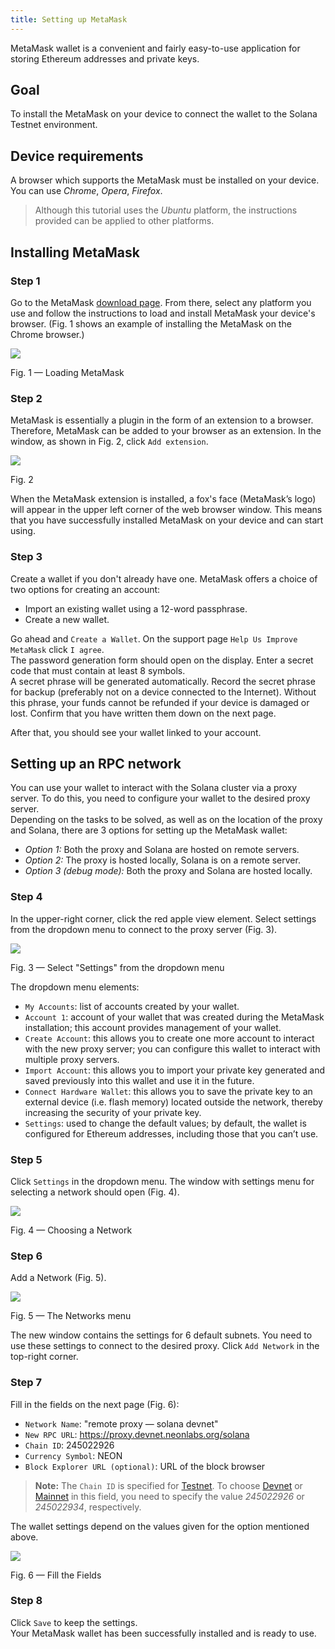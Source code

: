 ```yaml
---
title: Setting up MetaMask
---
```


MetaMask wallet is a convenient and fairly easy-to-use application for storing Ethereum addresses and private keys.

## Goal

To install the MetaMask on your device to connect the wallet to the Solana Testnet environment.  

## Device requirements

A browser which supports the MetaMask must be installed on your device. You can use *Chrome*, *Opera*, *Firefox*.  

> Although this tutorial uses the *Ubuntu* platform, the instructions provided can be applied to other platforms.  

## Installing MetaMask

### Step 1
Go to the MetaMask [download page](https://metamask.io/download.html). From there, select any platform you use and follow the instructions to load and install MetaMask your device's browser. (Fig. 1 shows an example of installing the MetaMask on the Chrome browser.)  

<div class='neon-img-box-600' style={{textAlign: 'center'}}>

![](img/metamask-1.png)

Fig. 1 — Loading MetaMask

</div>

### Step 2
MetaMask is essentially a plugin in the form of an extension to a browser. Therefore, MetaMask can be added to your browser as an extension. In the window, as shown in Fig. 2, click `Add extension`.  

<div class='neon-img-width-300' style={{textAlign: 'center'}}>

![](img/metamask-2.png)

Fig. 2

</div>

When the MetaMask extension is installed, a fox's face (MetaMask’s logo) will appear in the upper left corner of the web browser window. This means that you have successfully installed MetaMask on your device and can start using.

### Step 3
Create a wallet if you don't already have one. MetaMask offers a choice of two options for creating an account:  
* Import an existing wallet using a 12-word passphrase.
* Create a new wallet.

Go ahead and `Create a Wallet`. On the support page `Help Us Improve MetaMask` click `I agree`.  
The password generation form should open on the display. Enter a secret code that must contain at least 8 symbols.  
A secret phrase will be generated automatically. Record the secret phrase for backup (preferably not on a device connected to the Internet). Without this phrase, your funds cannot be refunded if your device is damaged or lost. Confirm that you have written them down on the next page.  

After that, you should see your wallet linked to your account.

## Setting up an RPC network

You can use your wallet to interact with the Solana cluster via a proxy server. To do this, you need to configure your wallet to the desired proxy server.  
Depending on the tasks to be solved, as well as on the location of the proxy and Solana, there are 3 options for setting up the MetaMask wallet:  

  * *Option 1:* Both the proxy and Solana are hosted on remote servers.
  * *Option 2:* The proxy is hosted locally, Solana is on a remote server.
  * *Option 3 (debug mode):* Both the proxy and Solana are hosted locally.

### Step 4
In the upper-right corner, click the red apple view element. Select settings from the dropdown menu to connect to the proxy server (Fig. 3).  

<div class='neon-img-box-600' style={{textAlign: 'center'}}>

![](img/metamask-3.png)

Fig. 3 — Select "Settings" from the dropdown menu

</div>


The dropdown menu elements:
* `My Accounts`: list of accounts created by your wallet.
* `Account 1`: account of your wallet that was created during the MetaMask installation; this account provides management of your wallet.
* `Create Account`: this allows you to create one more account to interact with the new proxy server; you can configure this wallet to interact with multiple proxy servers.
* `Import Account`: this allows you to import your private key generated and saved previously into this wallet and use it in the future.
* `Connect Hardware Wallet`: this allows you to save the private key to an external device (i.e. flash memory) located outside the network, thereby increasing the security of your private key.
* `Settings`: used to change the default values; by default, the wallet is configured for Ethereum addresses, including those that you can’t use.

### Step 5
Click `Settings` in the dropdown menu. The window with settings menu for selecting a network should open (Fig. 4).  

<div class='neon-img-box-600' style={{textAlign: 'center'}}>

![](img/metamask-4.png)

Fig. 4 — Choosing a Network

</div>

### Step 6
Add a Network (Fig. 5).  

<div class='neon-img-box-600' style={{textAlign: 'center'}}>

![](img/metamask-5.png)

Fig. 5 — The Networks menu

</div>

The new window contains the settings for 6 default subnets. You need to use these settings to connect to the desired proxy. Click `Add Network` in the top-right corner.  

### Step 7
Fill in the fields on the next page (Fig. 6):  
* `Network Name`: "remote proxy — solana devnet"
* `New RPC URL`: https://proxy.devnet.neonlabs.org/solana
* `Chain ID`: 245022926
* `Currency Symbol`: NEON
* `Block Explorer URL (optional)`: URL of the block browser

> **Note:** The `Chain ID` is specified for [Testnet](https://docs.solana.com/clusters#testnet). To choose [Devnet](https://docs.solana.com/clusters#devnet) or [Mainnet](https://docs.solana.com/clusters#mainnet-beta) in this field, you need to specify the value *245022926* or *245022934*, respectively.

The wallet settings depend on the values given for the option mentioned above.  

<div class='neon-img-box-300' style={{textAlign: 'center'}}>

![](img/metamask-6.png)

Fig. 6 — Fill the Fields

</div>


### Step 8

Click `Save` to keep the settings.  
Your MetaMask wallet has been successfully installed and is ready to use.
